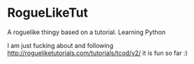 # RogueLikeTut
A roguelike thingy based on a tutorial. Learning Python

I am just fucking about and following http://rogueliketutorials.com/tutorials/tcod/v2/
it is fun so far :)
